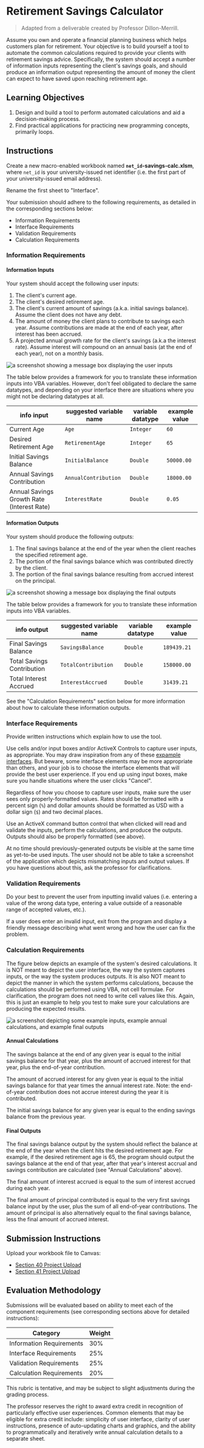 # Retirement Savings Calculator

> Adapted from a deliverable created by Professor Dillon-Merrill.

Assume you own and operate a financial planning business which helps customers plan for retirement. Your objective is to build yourself a tool to automate the common calculations required to provide your clients with retirement savings advice. Specifically, the system should accept a number of information inputs representing the client's savings goals, and should produce an information output representing the amount of money the client can expect to have saved upon reaching retirement age.

## Learning Objectives

  1. Design and build a tool to perform automated calculations and aid a decision-making process.
  2. Find practical applications for practicing new programming concepts, primarily loops.

  


## Instructions

Create a new macro-enabled workbook named **`net_id`-savings-calc.xlsm**, where `net_id` is your university-issued net identifier (i.e. the first part of your university-issued email address).

Rename the first sheet to "Interface".

Your submission should adhere to the following requirements, as detailed in the corresponding sections below:

  + Information Requirements
  + Interface Requirements
  + Validation Requirements
  + Calculation Requirements


### Information Requirements

#### Information Inputs

Your system should accept the following user inputs:

  1. The client's current age.
  2. The client's desired retirement age.
  3. The client's current amount of savings (a.k.a. initial savings balance). Assume the client does not have any debt.
  4. The amount of money the client plans to contribute to savings each year. Assume contributions are made at the end of each year, after interest has been accrued.
  5. A projected annual growth rate for the client's savings (a.k.a the interest rate). Assume interest will compound on an annual basis (at the end of each year), not on a monthly basis.

![a screenshot showing a message box displaying the user inputs](display-inputs.png)

The table below provides a framework for you to translate these information inputs into VBA variables. However, don't feel obligated to declare the same datatypes, and depending on your interface there are situations where you might not be declaring datatypes at all.

info input | suggested variable name | variable datatype | example value
--- | ---  | ---  | ---
Current Age | `Age` | `Integer` | `60`
Desired Retirement Age | `RetirementAge` | `Integer` | `65`
Initial Savings Balance | `InitialBalance` | `Double` | `50000.00`
Annual Savings Contribution | `AnnualContribution` | `Double` | `18000.00`
Annual Savings Growth Rate (Interest Rate) | `InterestRate` | `Double` | `0.05`

#### Information Outputs

Your system should produce the following outputs:

  1. The final savings balance at the end of the year when the client reaches the specified retirement age.
  2. The portion of the final savings balance which was contributed directly by the client.
  3. The portion of the final savings balance resulting from accrued interest on the principal.

![a screenshot showing a message box displaying the final outputs](display-outputs.png)

The table below provides a framework for you to translate these information inputs into VBA variables.

info output | suggested variable name | variable datatype | example value
--- | ---  | ---  | ---
Final Savings Balance | `SavingsBalance` | `Double` | `189439.21`
Total Savings Contribution | `TotalContribution` | `Double` | `158000.00`
Total Interest Accrued | `InterestAccrued` | `Double` | `31439.21`

See the "Calculation Requirements" section below for more information about how to calculate these information outputs.







### Interface Requirements

Provide written instructions which explain how to use the tool.

Use cells and/or input boxes and/or ActiveX Controls to capture user inputs, as appropriate. You may draw inspiration from any of these [expample interfaces](example-interfaces.md). But beware, some interface elements may be more appropriate than others, and your job is to choose the interface elements that will provide the best user experience. If you end up using input boxes, make sure you handle situations where the user clicks "Cancel".

Regardless of how you choose to capture user inputs, make sure the user sees only properly-formatted values. Rates should be formatted with a percent sign (`%`) and dollar amounts should be formatted as USD with a dollar sign (`$`) and two decimal places.

Use an ActiveX command button control that when clicked will read and validate the inputs, perform the calculations, and produce the outputs. Outputs should also be properly formatted (see above).

At no time should previously-generated outputs be visible at the same time as yet-to-be used inputs. The user should not be able to take a screenshot of the application which depicts mismatching inputs and output values. If you have questions about this, ask the professor for clarifications.









### Validation Requirements

Do your best to prevent the user from inputting invalid values (i.e. entering a value of the wrong data type, entering a value outside of a reasonable range of accepted values, etc.).

If a user does enter an invalid input, exit from the program and display a friendly message describing what went wrong and how the user can fix the problem.












### Calculation Requirements

The figure below depicts an example of the system's desired calculations. It is NOT meant to depict the user interface, the way the system captures inputs, or the way the system produces outputs. It is also NOT meant to depict the manner in which the system performs calculations, because the calculations should be performed using VBA, not cell formulae. For clarification, the program does not need to write cell values like this. Again, this is just an example to help you test to make sure your calculations are producing the expected results.

![a screenshot depicting some example inputs, example annual calculations, and example final outputs](example-calculation-results.png)

#### Annual Calculations

The savings balance at the end of any given year is equal to the initial savings balance for that year, plus the amount of accrued interest for that year, plus the end-of-year contribution.

The amount of accrued interest for any given year is equal to the initial savings balance for that year times the annual interest rate. Note: the end-of-year contribution does not accrue interest during the year it is contributed.

The initial savings balance for any given year is equal to the ending savings balance from the previous year.

#### Final Outputs

The final savings balance output by the system should reflect the balance at the end of the year when the client hits the desired retirement age. For example, if the desired retirement age is 65, the program should output the savings balance at the end of that year, after that year's interest accrual and savings contribution are calculated (see "Annual Calculations" above).

The final amount of interest accrued is equal to the sum of interest accrued during each year.

The final amount of principal contributed is equal to the very first savings balance input by the user, plus the sum of all end-of-year contributions. The amount of principal is also alternatively equal to the final savings balance, less the final amount of accrued interest.













## Submission Instructions

Upload your workbook file to Canvas:

  + [Section 40 Project Upload](https://georgetown.instructure.com/courses/54379/assignments/123534)
  + [Section 41 Project Upload](https://georgetown.instructure.com/courses/54380/assignments/123536)

## Evaluation Methodology

Submissions will be evaluated based on ability to meet each of the component requirements (see corresponding sections above for detailed instructions):

Category | Weight
--- | ---
Information Requirements | 30%
Interface Requirements | 25%
Validation Requirements | 25%
Calculation Requirements | 20%

This rubric is tentative, and may be subject to slight adjustments during the grading process. 

The professor reserves the right to award extra credit in recognition of particularly effective user experiences. Common elements that may be eligible for extra credit include: simplicity of user interface, clarity of user instructions, presence of auto-updating charts and graphics, and the ability to programmatically and iteratively write annual calculation details to a separate sheet.